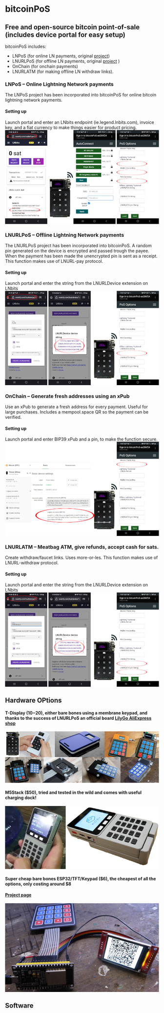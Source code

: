 
# bitcoinPoS 
## Free and open-source bitcoin point-of-sale (includes device portal for easy setup)

bitcoinPoS includes: 
* LNPoS (for online LN payments, original <a href="https://github.com/arcbtc/LNPoS">project</a>)
* LNURLPoS (for offline LN payments, original <a href="https://github.com/arcbtc/LNURLPoS">project</a> ) 
* OnChain (for onchain payments)
* LNURLATM (for making offline LN withdraw links).

### LNPoS – Online Lightning Network payments
The LNPoS project has been incorporated into bitcoinPoS for online bitcoin lightning network payments. 

#### Setting up
Launch portal and enter an LNbits endpoint (ie.legend.lnbits.com), invoice key, and a fiat currency to make things easier for product pricing.
![Alt text](images/lnpos.png?raw=true "LNPoS")

### LNURLPoS – Offline Lightning Network payments
The LNURLPoS project has been incorporated into bitcoinPoS. A random pin generated on the device is encrypted and passed trough the payee. When the payment has been made the unencrypted pin is sent as a receipt. This function makes use of LNURL-pay protocol.

#### Setting up
Launch portal and enter the string from the LNURLDevice extension on LNbits
![Alt text](images/lnurlpos.png?raw=true "LNURLPoS")

### OnChain – Generate fresh addresses using an xPub
Use an xPub to generate a fresh address for every payment. Useful for large purchases. Includes a mempool.space QR so the payment can be verified. 

#### Setting up
Launch portal and enter BIP39 xPub and a pin, to make the function secure.
![Alt text](images/onchain.png?raw=true "OnChain")

### LNURLATM – Meatbag ATM, give refunds, accept cash for sats.
Create withdraw/faucet links. Uses more-or-les. This function makes use of LNURL-withdraw protocol.

#### Setting up
Launch portal and enter the string from the LNURLDevice extension on LNbits
![Alt text](images/lnurlatm.png?raw=true "ATM")

## Hardware OPtions
#### T-Display ($10-$20), either bare bones using a membrane keypad, and thanks to the success of LNURLPoS an official board <a href="https://www.aliexpress.com/item/1005003607005382.html">LilyGo AliExpress shop</a>
![Alt text](images/tdisplay.png?raw=true "tdisplay")
#### M5Stack ($50), tried and tested in the wild and comes with useful charging dock!
![Alt text](images/m5stack.png?raw=true "tdisplay")
#### Super cheap bare bones ESP32/TFT/Keypad ($6), the cheapest of all the options, only costing around $8
#### <a href="">Project page</a>
![Alt text](images/cheap.png?raw=true "tdisplay")

## Software
